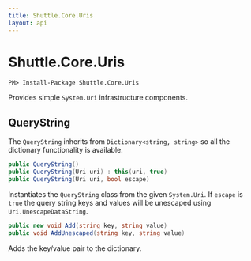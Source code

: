 ```yaml
---
title: Shuttle.Core.Uris
layout: api
---
```

# Shuttle.Core.Uris

```
PM> Install-Package Shuttle.Core.Uris
```

Provides simple `System.Uri` infrastructure components.

## QueryString

The `QueryString` inherits from `Dictionary<string, string>` so all the dictionary functionality is available.

``` c#
public QueryString()
public QueryString(Uri uri) : this(uri, true)
public QueryString(Uri uri, bool escape)
```

Instantiates the `QueryString` class from the given `System.Uri`.  If `escape` is `true` the query string keys and values will be unescaped using `Uri.UnescapeDataString`.

``` c#
public new void Add(string key, string value)
public void AddUnescaped(string key, string value)
```

Adds the key/value pair to the dictionary.
